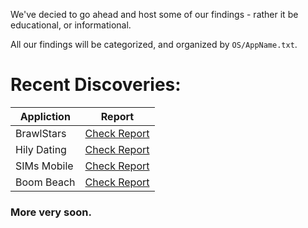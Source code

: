We've decied to go ahead and host some of our findings - rather it be educational, or informational. 

All our findings will be categorized, and organized by ```OS/AppName.txt```.

# Recent Discoveries:
| Appliction | Report |
| ------ | ------ |
| BrawlStars | [Check Report](https://gist.github.com/PerilGroup/ef333c3452d975801de46ff4e2b4179c) |
| Hily Dating | [Check Report](https://gist.github.com/PerilGroup/43141e7dae5d5c931ff31b3fae464a8b) |
| SIMs Mobile | [Check Report](https://gist.github.com/PerilGroup/ffe4afbbb7ed711895fe86d5110242de) |
| Boom Beach | [Check Report](https://gist.github.com/PerilGroup/f8ac739eb98548ff704d1559d1794e9d) |

### More very soon.
